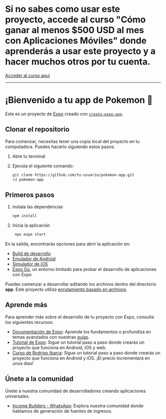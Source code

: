 # Si no sabes como usar este proyecto, accede al curso "Cómo ganar al menos $500 USD al mes con Aplicaciones Móviles" donde aprenderás a usar este proyecto y a hacer muchos otros por tu cuenta.

[Acceder al curso aquí](https://go.hotmart.com/K97979199P)

---

# ¡Bienvenido a tu app de Pokemon 👋

Este es un proyecto de [Expo](https://expo.dev) creado con [`create-expo-app`](https://www.npmjs.com/package/create-expo-app).

## Clonar el repositorio

Para comenzar, necesitas tener una copia local del proyecto en tu computadora. Puedes hacerlo siguiendo estos pasos:

1. Abre tu terminal
2. Ejecuta el siguiente comando:

   ```bash
   git clone https://github.com/tu-usuario/pokemon-app.git
   cd pokemon-app
   ```

## Primeros pasos

1. Instala las dependencias

   ```bash
   npm install
   ```

2. Inicia la aplicación

   ```bash
    npx expo start
   ```

En la salida, encontrarás opciones para abrir la aplicación en:

- [Build de desarrollo](https://docs.expo.dev/develop/development-builds/introduction/)
- [Emulador de Android](https://docs.expo.dev/workflow/android-studio-emulator/)
- [Simulador de iOS](https://docs.expo.dev/workflow/ios-simulator/)
- [Expo Go](https://expo.dev/go), un entorno limitado para probar el desarrollo de aplicaciones con Expo

Puedes comenzar a desarrollar editando los archivos dentro del directorio **app**. Este proyecto utiliza [enrutamiento basado en archivos](https://docs.expo.dev/router/introduction).

## Aprende más

Para aprender más sobre el desarrollo de tu proyecto con Expo, consulta los siguientes recursos:

- [Documentación de Expo](https://docs.expo.dev/): Aprende los fundamentos o profundiza en temas avanzados con nuestras [guías](https://docs.expo.dev/guides).
- [Tutorial de Expo](https://docs.expo.dev/tutorial/introduction/): Sigue un tutorial paso a paso donde crearás un proyecto que funciona en Android, iOS y web.
- [Curso de Rodrigo Ibarra](https://go.hotmart.com/K97979199P): Sigue un tutorial paso a paso donde crearás un proyecto que funciona en Android y iOS. ¡El precio incrementará en unos días!

## Únete a la comunidad

Únete a nuestra comunidad de desarrolladores creando aplicaciones universales.

- [Income Builders - WhatsApp](https://chat.whatsapp.com/DZ8hRV0Gf1zCnERa42Q4UX): Explora nuestra comunidad donde hablamos de generación de fuentes de ingresos.
